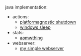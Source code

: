 java implementation:  
 - actions:  
   - [platformagnostic shutdown](https://stackoverflow.com/questions/25637/shutting-down-a-computer)
   - [windows sleep](https://stackoverflow.com/questions/1369122/sleep-windows-from-java)
 - stats:
   - [aomwthing]()
 - webserver:
   - [my simple webserver](https://github.com/chibbi/SimpleJavaWebserver)
